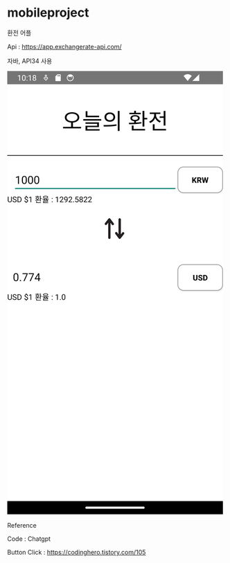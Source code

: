 # mobileproject
환전 어플

Api : https://app.exchangerate-api.com/ 

자바, API34 사용

![playing](/screen.png)

Reference

Code : Chatgpt

Button Click : https://codinghero.tistory.com/105
